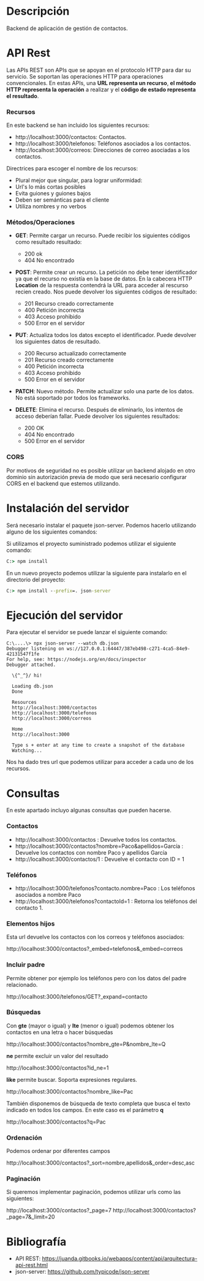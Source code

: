 # Descripción
Backend de aplicación de gestión de contactos. 

# API Rest
Las APIs REST son APIs que se apoyan en el protocolo HTTP para dar su servicio. Se soportan las operaciones HTTP para operaciones convencionales. En estas APIs, una **URL representa un recurso**, **el método HTTP representa la operación** a realizar y el **código de estado representa el resultado**.

### Recursos
En este backend se han incluido los siguientes recursos: 

- http://localhost:3000/contactos: Contactos.
- http://localhost:3000/telefonos: Teléfonos asociados a los contactos.
- http://localhost:3000/correos: Direcciones de correo asociadas a los contactos.

Directrices para escoger el nombre de los recursos: 
- Plural mejor que singular, para lograr uniformidad:
- Url's lo más cortas posibles
- Evita guiones y guiones bajos
- Deben ser semánticas para el cliente
- Utiliza nombres y no verbos

### Métodos/Operaciones
* **GET**: Permite cargar un recurso. Puede recibir los siguientes códigos como resultado resultado:
  - 200 ok
  - 404 No encontrado
  
* **POST**: Permite crear un recurso. La petición no debe tener identificador ya que el recurso no existía en la base de datos. En la cabecera HTTP **Location** de la respuesta contendrá la URL para acceder al rescurso recien creado. Nos puede devolver los siguientes códigos de resultado:
  - 201 Recurso creado correctamente
  - 400 Petición incorrecta
  - 403 Acceso prohibido
  - 500 Error en el servidor

+ **PUT**: Actualiza todos los datos excepto el identificador. Puede devolver los siguientes datos de resultado. 
  - 200 Recurso actualizado correctamente
  - 201 Recurso creado correctamente
  - 400 Petición incorrecta
  - 403 Acceso prohibido
  - 500 Error en el servidor

+ **PATCH**: Nuevo método. Permite actualizar solo una parte de los datos. No está soportado por todos los frameworks.

+ **DELETE**: Elimina el recurso. Después de eliminarlo, los intentos de acceso deberían fallar. Puede devolver los siguientes resultados:
    - 200 OK
    - 404 No encontrado
    - 500 Error en el servidor

### CORS
Por motivos de seguridad no es posible utilizar un backend alojado en otro dominio sin autorización previa de modo que será necesario configurar CORS en el backend que estemos utilizando.

# Instalación del servidor
Será necesario instalar el paquete json-server. Podemos hacerlo utilizando alguno de los siguientes comandos:

Si utilizamos el proyecto suministrado podemos utilizar el siguiente comando:
```cmd
C:> npm install 
```

En un nuevo proyecto podemos utilizar la siguiente para instalarlo en el directorio del proyecto:
```cmd
C:> npm install --prefix=. json-server
```


# Ejecución del servidor
Para ejecutar el servidor se puede lanzar el siguiente comando:

```shell
C:\....\> npx json-server --watch db.json
Debugger listening on ws://127.0.0.1:64447/387eb498-c271-4ca5-84e9-42131547f1fe
For help, see: https://nodejs.org/en/docs/inspector
Debugger attached.

  \{^_^}/ hi!

  Loading db.json
  Done

  Resources
  http://localhost:3000/contactos
  http://localhost:3000/telefonos
  http://localhost:3000/correos

  Home
  http://localhost:3000

  Type s + enter at any time to create a snapshot of the database
  Watching...
```
Nos ha dado tres url que podemos utilizar para acceder a cada uno de los recursos.

# Consultas
En este apartado incluyo algunas consultas que pueden hacerse.

### Contactos
- http://localhost:3000/contactos : Devuelve todos los contactos.
- http://localhost:3000/contactos?nombre=Paco&apellidos=García : Devuelve los contactos con nombre Paco y apellidos García
- http://localhost:3000/contactos/1 : Devuelve el contacto con ID = 1

### Teléfonos
- http://localhost:3000/telefonos?contacto.nombre=Paco : Los teléfonos asociados a nombre Paco
- http://localhost:3000/telefonos?contactoId=1 : Retorna los teléfonos del contacto 1.

### Elementos hijos
Esta url devuelve los contactos con los correos y teléfonos asociados:

http://localhost:3000/contactos?_embed=telefonos&_embed=correos

### Incluir padre
Permite obtener por ejemplo los teléfonos pero con los datos del padre relacionado.

http://localhost:3000/telefonos/GET?_expand=contacto

### Búsquedas
Con **gte** (mayor o igual) y **lte** (menor o igual) podemos obtener los contactos en una letra o hacer búsquedas

http://localhost:3000/contactos?nombre_gte=P&nombre_lte=Q

**ne** permite excluir un valor del resultado

http://localhost:3000/contactos?id_ne=1

**like** permite buscar. Soporta expresiones regulares.

http://localhost:3000/contactos?nombre_like=Pac

También disponemos de búsqueda de texto completa que busca el texto indicado en todos los campos. En este caso es el parámetro **q**

http://localhost:3000/contactos?q=Pac

### Ordenación
Podemos ordenar por diferentes campos 

http://localhost:3000/contactos?_sort=nombre,apellidos&_order=desc,asc

### Paginación
Si queremos implementar paginación, podemos utilizar urls como las siguientes:

http://localhost:3000/contactos?_page=7
http://localhost:3000/contactos?_page=7&_limit=20

# Bibliografía 
- API REST: https://juanda.gitbooks.io/webapps/content/api/arquitectura-api-rest.html
- json-server: https://github.com/typicode/json-server

